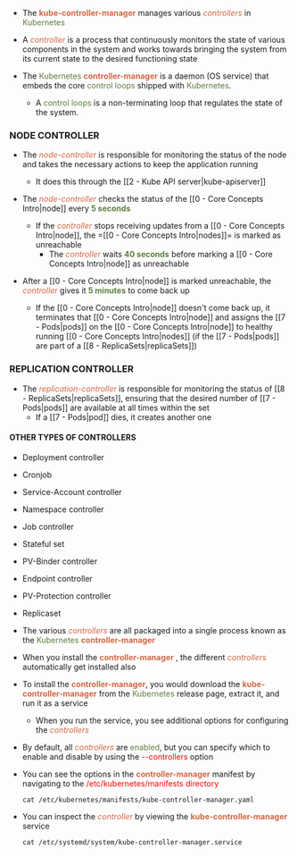 - The <b><span style="color:#d46644">kube-controller-manager</span></b> manages various <i><span style="color:#d46644">controllers</span></i> in <span style="color:#5c7e3e">Kubernetes</span>

- A <i><span style="color:#d46644">controller</span></i> is a process that continuously monitors the state of various components in the system and works towards bringing the system from its current state to the desired functioning state

- The <span style="color:#5c7e3e">Kubernetes</span> <b><span style="color:#d46644">controller-manager</span></b>  is a daemon (OS service) that embeds the core <span style="color:#5c7e3e">control loops</span> shipped with <span style="color:#5c7e3e">Kubernetes</span>.
	- A <span style="color:#5c7e3e">control loops</span> is a non-terminating loop that regulates the state of the system.

### NODE CONTROLLER

- The <i><span style="color:#d46644">node-controller</span></i> is responsible for monitoring the status of the node and takes the necessary actions to keep the application running
	- It does this through the [[2 - Kube API server|kube-apiserver]]

- The <i><span style="color:#d46644">node-controller</span></i> checks the status of the [[0 - Core Concepts Intro|node]] every <b><span style="color:#5c7e3e">5 seconds</span></b>
	- If the <i><span style="color:#d46644">controller</span></i> stops receiving updates from a [[0 - Core Concepts Intro|node]], the =[[0 - Core Concepts Intro|nodes]]= is marked as unreachable
		- The <i><span style="color:#d46644">controller</span></i> waits <b><span style="color:#5c7e3e">40 seconds</span></b> before marking a [[0 - Core Concepts Intro|node]] as unreachable

- After a [[0 - Core Concepts Intro|node]] is marked unreachable, the <i><span style="color:#d46644">controller</span></i> gives it <b><span style="color:#5c7e3e">5 minutes</span></b> to come back up
	- If the [[0 - Core Concepts Intro|node]] doesn't come back up, it terminates that [[0 - Core Concepts Intro|node]] and assigns the [[7 - Pods|pods]] on the [[0 - Core Concepts Intro|node]] to healthy running [[0 - Core Concepts Intro|nodes]] (if the [[7 - Pods|pods]] are part of a [[8 - ReplicaSets|replicaSets]])

### REPLICATION CONTROLLER

- The <i><span style="color:#d46644">replication-controller</span></i> is responsible for monitoring the status of [[8 - ReplicaSets|replicaSets]], ensuring that the desired number of [[7 - Pods|pods]] are available at all times within the set
	- If a [[7 - Pods|pod]] dies, it creates another one

#### OTHER TYPES OF CONTROLLERS
- Deployment controller
- Cronjob
- Service-Account controller
- Namespace controller
- Job controller
- Stateful set
- PV-Binder controller
- Endpoint controller
- PV-Protection controller
- Replicaset

- The various <i><span style="color:#d46644">controllers</span></i> are all packaged into a single process known as the <span style="color:#5c7e3e">Kubernetes</span> <b><span style="color:#d46644">controller-manager</span></b> 

- When you install the <b><span style="color:#d46644">controller-manager</span></b> , the different <i><span style="color:#d46644">controllers</span></i> automatically get installed also

- To install the <b><span style="color:#d46644">controller-manager</span></b>, you would download the <b><span style="color:#d46644">kube-controller-manager</span></b> from the <span style="color:#5c7e3e">Kubernetes</span> release page, extract it, and run it as a service
	- When you run the service, you see additional options for configuring the <i><span style="color:#d46644">controllers</span></i>

- By default, all <i><span style="color:#d46644">controllers</span></i> are <span style="color:#5c7e3e">enabled</span>, but you can specify which to enable and disable by using the <span style="color:red">--controllers</span> option

- You can see the options in the <b><span style="color:#d46644">controller-manager</span></b>  manifest by navigating to the <span style="color:red">/etc/kubernetes/manifests directory</span>

	`cat /etc/kubernetes/manifests/kube-controller-manager.yaml`

- You can inspect the <i><span style="color:#d46644">controller</span></i> by viewing the <b><span style="color:#d46644">kube-controller-manager</span></b> service

	`cat /etc/systemd/system/kube-controller-manager.service`